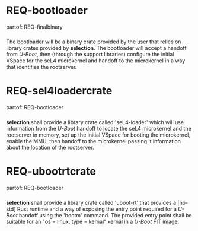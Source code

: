 # REQ-bootloader
partof: REQ-finalbinary
###
The bootloader will be a binary crate provided by the user that relies on library
crates provided by **selection**. The bootloader will accept a handoff from 
*U-Boot*, then (through the support libraries) configure the initial VSpace
for the seL4 microkernel and handoff to the microkernel in a way that identifies
the rootserver.


# REQ-sel4loadercrate
partof: REQ-bootloader
###
**selection** shall provide a library crate called 'seL4-loader' which will use 
information from the *U-Boot* handoff to locate the seL4 microkernel and the 
rootserver in memory, set up the initial VSpace for booting the microkernel,
enable the MMU, then handoff to the microkernel passing it information about
the location of the rootserver.


# REQ-ubootrtcrate
partof: REQ-bootloader
###
**selection** shall provide a library crate called 'uboot-rt' that provides a
[no-std] Rust runtime and a way of exposing the entry point required for a *U-Boot*
handoff using the 'bootm' command. The provided entry point shall be suitable for
an "os = linux, type = kernal" kernal in a *U-Boot* FIT image.